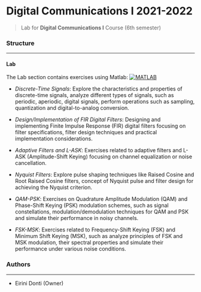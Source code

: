 # Digital Communications I 2021-2022
> Lab for **Digital Communications I** Course (6th semester)

### Structure
---
#### Lab

The Lab section contains exercises using Matlab: [![MATLAB](https://img.shields.io/badge/-MATLAB-%230076A8?logo=mathworks&logoColor=white)](https://www.mathworks.com/products/matlab.html)

- _Discrete-Time Signals_: Explore the characteristics and properties of discrete-time signals, analyze different types of signals, such as periodic, aperiodic, digital signals, perform operations such as sampling, quantization and digital-to-analog conversion.

- _Design/Implementation of FIR Digital Filters_: Designing and implementing Finite Impulse Response (FIR) digital filters focusing on filter specifications, filter design techniques and practical implementation considerations.

- _Adaptive Filters and L-ASK_: Exercises related to adaptive filters and L-ASK (Amplitude-Shift Keying) focusing on channel equalization or noise cancellation.

- _Nyquist Filters_: Explore pulse shaping techniques like Raised Cosine and Root Raised Cosine filters, concept of Nyquist pulse and filter design for achieving the Nyquist criterion.

- _QAM-PSK_: Exercises on Quadrature Amplitude Modulation (QAM) and Phase-Shift Keying (PSK) modulation schemes, such as signal constellations, modulation/demodulation techniques for QAM and PSK and simulate their performance in noisy channels.

- _FSK-MSK_: Exercises related to Frequency-Shift Keying (FSK) and Minimum Shift Keying (MSK), such as analyze principles of FSK and MSK modulation, their spectral properties and simulate their performance under various noise conditions.

### Authors
---

- Eirini Donti (Owner)

<!-- ### License
--- -->

